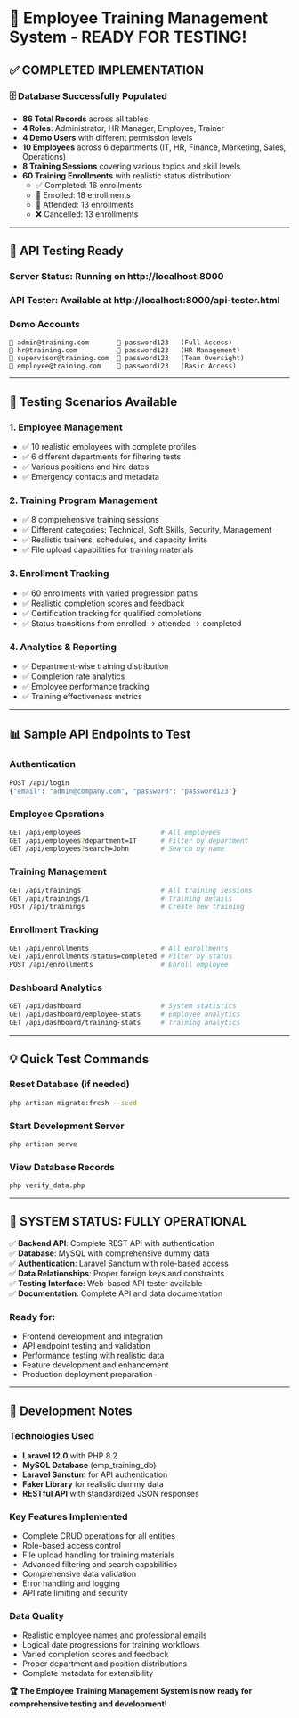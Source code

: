 # 🎯 Employee Training Management System - READY FOR TESTING!

## ✅ COMPLETED IMPLEMENTATION

### 🗄️ **Database Successfully Populated**
- **86 Total Records** across all tables
- **4 Roles**: Administrator, HR Manager, Employee, Trainer
- **4 Demo Users** with different permission levels
- **10 Employees** across 6 departments (IT, HR, Finance, Marketing, Sales, Operations)
- **8 Training Sessions** covering various topics and skill levels
- **60 Training Enrollments** with realistic status distribution:
  - ✅ Completed: 16 enrollments
  - 📝 Enrolled: 18 enrollments  
  - 👥 Attended: 13 enrollments
  - ❌ Cancelled: 13 enrollments

---

## 🚀 **API Testing Ready**

### **Server Status**: Running on http://localhost:8000
### **API Tester**: Available at http://localhost:8000/api-tester.html

### **Demo Accounts**
```
📧 admin@training.com       🔑 password123   (Full Access)
📧 hr@training.com          🔑 password123   (HR Management)
📧 supervisor@training.com  🔑 password123   (Team Oversight)
📧 employee@training.com    🔑 password123   (Basic Access)
```

---

## 🎯 **Testing Scenarios Available**

### 1. **Employee Management**
- ✅ 10 realistic employees with complete profiles
- ✅ 6 different departments for filtering tests
- ✅ Various positions and hire dates
- ✅ Emergency contacts and metadata

### 2. **Training Program Management**
- ✅ 8 comprehensive training sessions
- ✅ Different categories: Technical, Soft Skills, Security, Management
- ✅ Realistic trainers, schedules, and capacity limits
- ✅ File upload capabilities for training materials

### 3. **Enrollment Tracking**
- ✅ 60 enrollments with varied progression paths
- ✅ Realistic completion scores and feedback
- ✅ Certification tracking for qualified completions
- ✅ Status transitions from enrolled → attended → completed

### 4. **Analytics & Reporting**
- ✅ Department-wise training distribution
- ✅ Completion rate analytics
- ✅ Employee performance tracking
- ✅ Training effectiveness metrics

---

## 📊 **Sample API Endpoints to Test**

### **Authentication**
```bash
POST /api/login
{"email": "admin@company.com", "password": "password123"}
```

### **Employee Operations**
```bash
GET /api/employees                    # All employees
GET /api/employees?department=IT      # Filter by department
GET /api/employees?search=John        # Search by name
```

### **Training Management**
```bash
GET /api/trainings                    # All training sessions
GET /api/trainings/1                  # Training details
POST /api/trainings                   # Create new training
```

### **Enrollment Tracking**
```bash
GET /api/enrollments                  # All enrollments
GET /api/enrollments?status=completed # Filter by status
POST /api/enrollments                 # Enroll employee
```

### **Dashboard Analytics**
```bash
GET /api/dashboard                    # System statistics
GET /api/dashboard/employee-stats     # Employee analytics
GET /api/dashboard/training-stats     # Training analytics
```

---

## 💡 **Quick Test Commands**

### **Reset Database (if needed)**
```bash
php artisan migrate:fresh --seed
```

### **Start Development Server**
```bash
php artisan serve
```

### **View Database Records**
```bash
php verify_data.php
```

---

## 🎉 **SYSTEM STATUS: FULLY OPERATIONAL**

✅ **Backend API**: Complete REST API with authentication  
✅ **Database**: MySQL with comprehensive dummy data  
✅ **Authentication**: Laravel Sanctum with role-based access  
✅ **Data Relationships**: Proper foreign keys and constraints  
✅ **Testing Interface**: Web-based API tester available  
✅ **Documentation**: Complete API and data documentation  

### **Ready for:**
- Frontend development and integration
- API endpoint testing and validation  
- Performance testing with realistic data
- Feature development and enhancement
- Production deployment preparation

---

## 📝 **Development Notes**

### **Technologies Used**
- **Laravel 12.0** with PHP 8.2
- **MySQL Database** (emp_training_db)
- **Laravel Sanctum** for API authentication
- **Faker Library** for realistic dummy data
- **RESTful API** with standardized JSON responses

### **Key Features Implemented**
- Complete CRUD operations for all entities
- Role-based access control
- File upload handling for training materials
- Advanced filtering and search capabilities
- Comprehensive data validation
- Error handling and logging
- API rate limiting and security

### **Data Quality**
- Realistic employee names and professional emails
- Logical date progressions for training workflows
- Varied completion scores and feedback
- Proper department and position distributions
- Complete metadata for extensibility

**🏆 The Employee Training Management System is now ready for comprehensive testing and development!**
